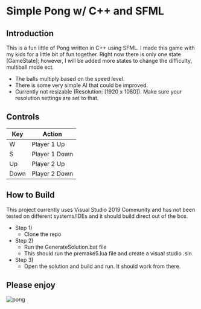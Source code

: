 # Simple Pong w/ C++ and SFML 
## Introduction
This is a fun little of Pong written in C++ using SFML. I made this game with my kids for a little bit of fun together.
Right now there is only one state [GameState]; however, I will be added more states to change the difficulty, multiball mode ect.

*    The balls multiply based on the speed level.
*    There is some very simple AI that could be improved.
*    Currently not resizable (Resolution: [1920 x 1080]). Make sure your resolution settings are set to that.

## Controls
| Key | Action |
| --- | ------ |
| W | Player 1 Up |
| S | Player 1 Down |
| Up | Player 2 Up | 
| Down | Player 2 Down | 


## How to Build
This project currently uses Visual Studio 2019 Community and has not been tested on different systems/IDEs and it should build 
direct out of the box.
* Step 1)
    *  Clone the repo
* Step 2)
    * Run the GenerateSolution.bat file
    * This should run the premake5.lua file and create a visual studio .sln
* Step 3)
    *  Open the solution and build and run. It should work from there.
   
## Please enjoy
![pong](https://user-images.githubusercontent.com/63356975/153973266-194edffa-5afe-4687-bc90-0b0c64514994.gif)


